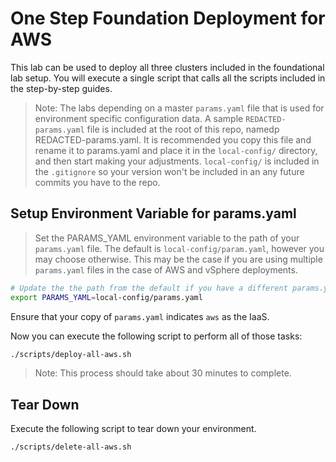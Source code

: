 # One Step Foundation Deployment for AWS

This lab can be used to deploy all three clusters included in the foundational lab setup.  You will execute a single script that calls all the scripts included in the step-by-step guides.  

>Note: The labs depending on a master `params.yaml` file that is used for environment specific configuration data.  A sample `REDACTED-params.yaml` file is included at the root of this repo, namedp REDACTED-params.yaml.  It is recommended you copy this file and rename it to params.yaml and place it in the `local-config/` directory, and then start making your adjustments.  `local-config/` is included in the `.gitignore` so your version won't be included in an any future commits you have to the repo.

## Setup Environment Variable for params.yaml

>Set the PARAMS_YAML environment variable to the path of your `params.yaml` file.  The default is `local-config/param.yaml`, however you may choose otherwise.  This may be the case if you are using multiple `params.yaml` files in the case of AWS and vSphere deployments.

```bash
# Update the the path from the default if you have a different params.yaml file name or location.
export PARAMS_YAML=local-config/params.yaml
```

Ensure that your copy of `params.yaml` indicates `aws` as the IaaS.

Now you can execute the following script to perform all of those tasks:

```bash
./scripts/deploy-all-aws.sh
```

>Note: This process should take about 30 minutes to complete.

## Tear Down

Execute the following script to tear down your environment.

```bash
./scripts/delete-all-aws.sh
```
